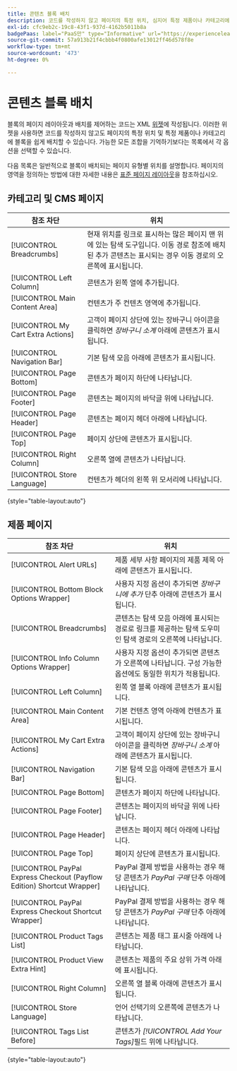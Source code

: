 ```yaml
---
title: 콘텐츠 블록 배치
description: 코드를 작성하지 않고 페이지의 특정 위치, 심지어 특정 제품이나 카테고리에 블록을 배치합니다
exl-id: cfc9eb2c-19c8-43f1-937d-4162b5011b8a
badgePaas: label="PaaS만" type="Informative" url="https://experienceleague.adobe.com/en/docs/commerce/user-guides/product-solutions" tooltip="Adobe Commerce 온 클라우드 프로젝트(Adobe 관리 PaaS 인프라) 및 온프레미스 프로젝트에만 적용됩니다."
source-git-commit: 57a913b21f4cbbb4f0800afe13012ff46d578f8e
workflow-type: tm+mt
source-wordcount: '473'
ht-degree: 0%

---
```


# 콘텐츠 블록 배치

블록의 페이지 레이아웃과 배치를 제어하는 코드는 XML [위젯](widgets.md)에 작성됩니다. 이러한 위젯을 사용하면 코드를 작성하지 않고도 페이지의 특정 위치 및 특정 제품이나 카테고리에 블록을 쉽게 배치할 수 있습니다. 가능한 모든 조합을 기억하기보다는 목록에서 각 옵션을 선택할 수 있습니다.

다음 목록은 일반적으로 블록이 배치되는 페이지 유형별 위치를 설명합니다. 페이지의 영역을 정의하는 방법에 대한 자세한 내용은 [표준 페이지 레이아웃](page-layout.md#standard-page-layouts)을 참조하십시오.

## 카테고리 및 CMS 페이지

| 참조 차단 | 위치 |
|----------|-------- |
| [!UICONTROL Breadcrumbs] | 현재 위치를 링크로 표시하는 많은 페이지 맨 위에 있는 탐색 도구입니다. 이동 경로 참조에 배치된 추가 콘텐츠는 표시되는 경우 이동 경로의 오른쪽에 표시됩니다. |
| [!UICONTROL Left Column] | 콘텐츠가 왼쪽 열에 추가됩니다. |
| [!UICONTROL Main Content Area] | 컨텐츠가 주 컨텐츠 영역에 추가됩니다. |
| [!UICONTROL My Cart Extra Actions] | 고객이 페이지 상단에 있는 장바구니 아이콘을 클릭하면 _장바구니 소계_ 아래에 콘텐츠가 표시됩니다. |
| [!UICONTROL Navigation Bar] | 기본 탐색 모음 아래에 콘텐츠가 표시됩니다. |
| [!UICONTROL Page Bottom] | 콘텐츠가 페이지 하단에 나타납니다. |
| [!UICONTROL Page Footer] | 콘텐츠는 페이지의 바닥글 위에 나타납니다. |
| [!UICONTROL Page Header] | 콘텐츠는 페이지 헤더 아래에 나타납니다. |
| [!UICONTROL Page Top] | 페이지 상단에 콘텐츠가 표시됩니다. |
| [!UICONTROL Right Column] | 오른쪽 열에 콘텐츠가 나타납니다. |
| [!UICONTROL Store Language] | 컨텐츠가 헤더의 왼쪽 위 모서리에 나타납니다. |

{style="table-layout:auto"}

## 제품 페이지

| 참조 차단 | 위치 |
|----------|-------- |
| [!UICONTROL Alert URLs] | 제품 세부 사항 페이지의 제품 제목 아래에 콘텐츠가 표시됩니다. |
| [!UICONTROL Bottom Block Options Wrapper] | 사용자 지정 옵션이 추가되면 _장바구니에 추가_ 단추 아래에 콘텐츠가 표시됩니다. |
| [!UICONTROL Breadcrumbs] | 콘텐츠는 탐색 모음 아래에 표시되는 경로로 링크를 제공하는 탐색 도우미인 탐색 경로의 오른쪽에 나타납니다. |
| [!UICONTROL Info Column Options Wrapper] | 사용자 지정 옵션이 추가되면 콘텐츠가 오른쪽에 나타납니다. 구성 가능한 옵션에도 동일한 위치가 적용됩니다. |
| [!UICONTROL Left Column] | 왼쪽 열 블록 아래에 콘텐츠가 표시됩니다. |
| [!UICONTROL Main Content Area] | 기본 컨텐츠 영역 아래에 컨텐츠가 표시됩니다. |
| [!UICONTROL My Cart Extra Actions] | 고객이 페이지 상단에 있는 장바구니 아이콘을 클릭하면 _장바구니 소계_ 아래에 콘텐츠가 표시됩니다. |
| [!UICONTROL Navigation Bar] | 기본 탐색 모음 아래에 콘텐츠가 표시됩니다. |
| [!UICONTROL Page Bottom] | 콘텐츠가 페이지 하단에 나타납니다. |
| [!UICONTROL Page Footer] | 콘텐츠는 페이지의 바닥글 위에 나타납니다. |
| [!UICONTROL Page Header] | 콘텐츠는 페이지 헤더 아래에 나타납니다. |
| [!UICONTROL Page Top] | 페이지 상단에 콘텐츠가 표시됩니다. |
| [!UICONTROL PayPal Express Checkout (Payflow Edition) Shortcut Wrapper] | PayPal 결제 방법을 사용하는 경우 해당 콘텐츠가 _PayPal 구매_ 단추 아래에 나타납니다. |
| [!UICONTROL PayPal Express Checkout Shortcut Wrapper] | PayPal 결제 방법을 사용하는 경우 해당 콘텐츠가 _PayPal 구매_ 단추 아래에 나타납니다. |
| [!UICONTROL Product Tags List] | 콘텐츠는 제품 태그 표시줄 아래에 나타납니다. |
| [!UICONTROL Product View Extra Hint] | 콘텐츠는 제품의 주요 상위 가격 아래에 표시됩니다. |
| [!UICONTROL Right Column] | 오른쪽 열 블록 아래에 콘텐츠가 표시됩니다. |
| [!UICONTROL Store Language] | 언어 선택기의 오른쪽에 콘텐츠가 나타납니다. |
| [!UICONTROL Tags List Before] | 콘텐츠가 _[!UICONTROL Add Your Tags]_&#x200B;필드 위에 나타납니다. |

{style="table-layout:auto"}
